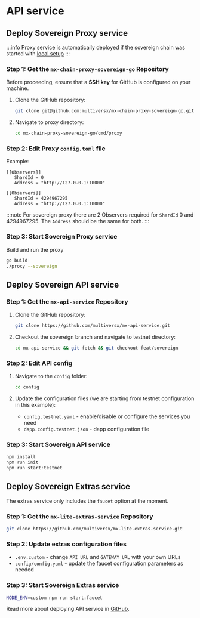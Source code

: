 # API service

## Deploy Sovereign Proxy service

:::info
Proxy service is automatically deployed if the sovereign chain was started with [local setup](/sovereign/local-setup)
:::

### Step 1: Get the `mx-chain-proxy-sovereign-go` Repository

Before proceeding, ensure that a **SSH key** for GitHub is configured on your machine.

1. Clone the GitHub repository:
    ```bash
    git clone git@github.com:multiversx/mx-chain-proxy-sovereign-go.git
    ```

2. Navigate to proxy directory:
    ```bash
    cd mx-chain-proxy-sovereign-go/cmd/proxy
    ```

### Step 2: Edit Proxy `config.toml` file

Example:
```
[[Observers]]
   ShardId = 0
   Address = "http://127.0.0.1:10000"

[[Observers]]
   ShardId = 4294967295
   Address = "http://127.0.0.1:10000"
```

:::note
For sovereign proxy there are 2 Observers required for `ShardId` 0 and 4294967295. The `Address` should be the same for both.
:::

### Step 3: Start Sovereign Proxy service

Build and run the proxy
```bash
go build
./proxy --sovereign
```

## Deploy Sovereign API service

### Step 1: Get the `mx-api-service` Repository

1. Clone the GitHub repository:
    ```bash
    git clone https://github.com/multiversx/mx-api-service.git
    ```

2. Checkout the sovereign branch and navigate to testnet directory:
    ```bash
    cd mx-api-service && git fetch && git checkout feat/sovereign
    ```

### Step 2: Edit API config

1. Navigate to the `config` folder:
   ```bash
   cd config
   ```

2. Update the configuration files (we are starting from testnet configuration in this example):
   - `config.testnet.yaml` - enable/disable or configure the services you need
   - `dapp.config.testnet.json` - dapp configuration file

### Step 3: Start Sovereign API service

```bash
npm install
npm run init
npm run start:testnet
```

## Deploy Sovereign Extras service

The extras service only includes the `faucet` option at the moment.

### Step 1: Get the ```mx-lite-extras-service``` Repository

```bash
git clone https://github.com/multiversx/mx-lite-extras-service.git
```

### Step 2: Update extras configuration files

- `.env.custom` - change `API_URL` and `GATEWAY_URL` with your own URLs
- `config/config.yaml` - update the faucet configuration parameters as needed

### Step 3: Start Sovereign Extras service

```bash
NODE_ENV=custom npm run start:faucet
```

Read more about deploying API service in [GitHub](https://github.com/multiversx/mx-lite-extras-service#quick-start).
